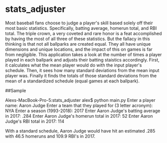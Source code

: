 # stats_adjuster
Most baseball fans choose to judge a player's skill based solely off their most basic statistics. Specifically, batting average, homerun total, and RBI total. The triple crown, a very coveted and rare honor is a feat accomplished by having the most of all three of these statistics. But the fallacy in this thinking is that not all ballparks are created equal. They all have unique dimensions and unique locations, and the impact of this on games is far from negligible. This application takes a look at the number of times a player played in each ballpark and adjusts their batting staistics accordingly. First, it calculates what the mean player would do with the input player's schedule. Then, it sees how many standard deviations from the mean input player was. Finally it finds the totals of those standard deviations from the mean of a standardized schedule (equal games at each ballpark). 

##Sample 

Alexs-MacBook-Pro-5:stats_adjuster alex$ python main.py
Enter a player name: Aaron Judge
Enter a team that they played for (3 letter acronym): NYA
Enter a season (1993-2018): 2017
Enter Aaron Judge's batting average in 2017: .284
Enter Aaron Judge's homerun total in 2017: 52
Enter Aaron Judge's RBI total in 2017: 114

With a standard schedule, Aaron Judge would have hit an estimated .285 with 46.5 homeruns  and 109.9 RBI's in 2017.
